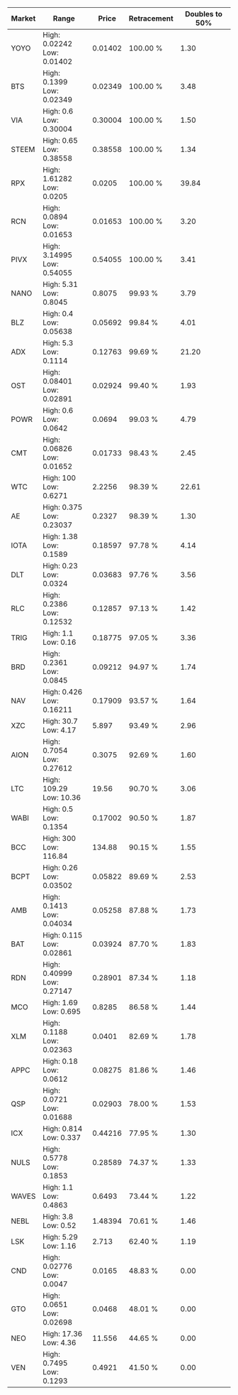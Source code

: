 | Market | Range | Price| Retracement | Doubles to 50% |
| --- | --- | --- | --- | --- |
| YOYO | High: 0.02242<br />Low: 0.01402 | 0.01402 | 100.00 % | 1.30 |
| BTS | High: 0.1399<br />Low: 0.02349 | 0.02349 | 100.00 % | 3.48 |
| VIA | High: 0.6<br />Low: 0.30004 | 0.30004 | 100.00 % | 1.50 |
| STEEM | High: 0.65<br />Low: 0.38558 | 0.38558 | 100.00 % | 1.34 |
| RPX | High: 1.61282<br />Low: 0.0205 | 0.0205 | 100.00 % | 39.84 |
| RCN | High: 0.0894<br />Low: 0.01653 | 0.01653 | 100.00 % | 3.20 |
| PIVX | High: 3.14995<br />Low: 0.54055 | 0.54055 | 100.00 % | 3.41 |
| NANO | High: 5.31<br />Low: 0.8045 | 0.8075 | 99.93 % | 3.79 |
| BLZ | High: 0.4<br />Low: 0.05638 | 0.05692 | 99.84 % | 4.01 |
| ADX | High: 5.3<br />Low: 0.1114 | 0.12763 | 99.69 % | 21.20 |
| OST | High: 0.08401<br />Low: 0.02891 | 0.02924 | 99.40 % | 1.93 |
| POWR | High: 0.6<br />Low: 0.0642 | 0.0694 | 99.03 % | 4.79 |
| CMT | High: 0.06826<br />Low: 0.01652 | 0.01733 | 98.43 % | 2.45 |
| WTC | High: 100<br />Low: 0.6271 | 2.2256 | 98.39 % | 22.61 |
| AE | High: 0.375<br />Low: 0.23037 | 0.2327 | 98.39 % | 1.30 |
| IOTA | High: 1.38<br />Low: 0.1589 | 0.18597 | 97.78 % | 4.14 |
| DLT | High: 0.23<br />Low: 0.0324 | 0.03683 | 97.76 % | 3.56 |
| RLC | High: 0.2386<br />Low: 0.12532 | 0.12857 | 97.13 % | 1.42 |
| TRIG | High: 1.1<br />Low: 0.16 | 0.18775 | 97.05 % | 3.36 |
| BRD | High: 0.2361<br />Low: 0.0845 | 0.09212 | 94.97 % | 1.74 |
| NAV | High: 0.426<br />Low: 0.16211 | 0.17909 | 93.57 % | 1.64 |
| XZC | High: 30.7<br />Low: 4.17 | 5.897 | 93.49 % | 2.96 |
| AION | High: 0.7054<br />Low: 0.27612 | 0.3075 | 92.69 % | 1.60 |
| LTC | High: 109.29<br />Low: 10.36 | 19.56 | 90.70 % | 3.06 |
| WABI | High: 0.5<br />Low: 0.1354 | 0.17002 | 90.50 % | 1.87 |
| BCC | High: 300<br />Low: 116.84 | 134.88 | 90.15 % | 1.55 |
| BCPT | High: 0.26<br />Low: 0.03502 | 0.05822 | 89.69 % | 2.53 |
| AMB | High: 0.1413<br />Low: 0.04034 | 0.05258 | 87.88 % | 1.73 |
| BAT | High: 0.115<br />Low: 0.02861 | 0.03924 | 87.70 % | 1.83 |
| RDN | High: 0.40999<br />Low: 0.27147 | 0.28901 | 87.34 % | 1.18 |
| MCO | High: 1.69<br />Low: 0.695 | 0.8285 | 86.58 % | 1.44 |
| XLM | High: 0.1188<br />Low: 0.02363 | 0.0401 | 82.69 % | 1.78 |
| APPC | High: 0.18<br />Low: 0.0612 | 0.08275 | 81.86 % | 1.46 |
| QSP | High: 0.0721<br />Low: 0.01688 | 0.02903 | 78.00 % | 1.53 |
| ICX | High: 0.814<br />Low: 0.337 | 0.44216 | 77.95 % | 1.30 |
| NULS | High: 0.5778<br />Low: 0.1853 | 0.28589 | 74.37 % | 1.33 |
| WAVES | High: 1.1<br />Low: 0.4863 | 0.6493 | 73.44 % | 1.22 |
| NEBL | High: 3.8<br />Low: 0.52 | 1.48394 | 70.61 % | 1.46 |
| LSK | High: 5.29<br />Low: 1.16 | 2.713 | 62.40 % | 1.19 |
| CND | High: 0.02776<br />Low: 0.0047 | 0.0165 | 48.83 % | 0.00 |
| GTO | High: 0.0651<br />Low: 0.02698 | 0.0468 | 48.01 % | 0.00 |
| NEO | High: 17.36<br />Low: 4.36 | 11.556 | 44.65 % | 0.00 |
| VEN | High: 0.7495<br />Low: 0.1293 | 0.4921 | 41.50 % | 0.00 |
